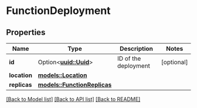 # FunctionDeployment

## Properties

Name | Type | Description | Notes
------------ | ------------- | ------------- | -------------
**id** | Option<[**uuid::Uuid**](uuid::Uuid.md)> | ID of the deployment | [optional]
**location** | [**models::Location**](Location.md) |  | 
**replicas** | [**models::FunctionReplicas**](FunctionReplicas.md) |  | 

[[Back to Model list]](../README.md#documentation-for-models) [[Back to API list]](../README.md#documentation-for-api-endpoints) [[Back to README]](../README.md)


